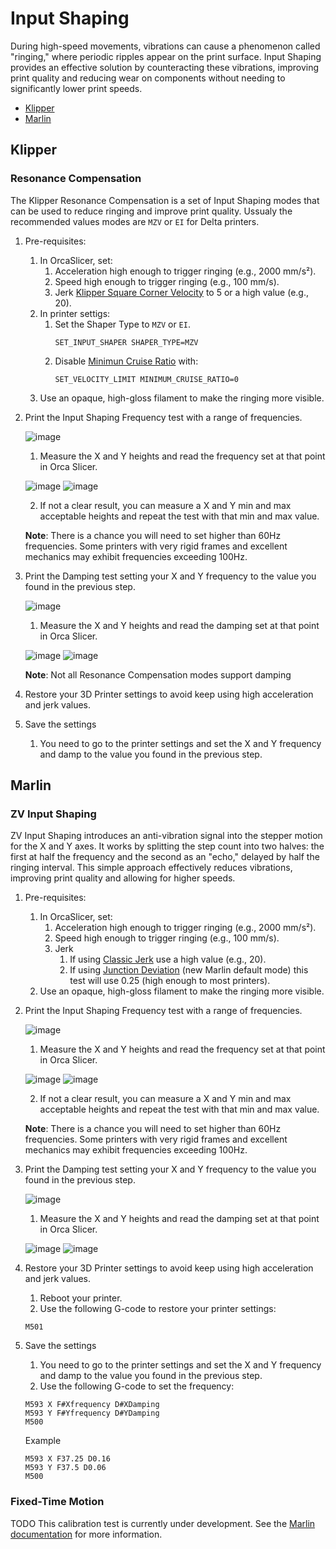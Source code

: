 # Input Shaping

During high-speed movements, vibrations can cause a phenomenon called "ringing," where periodic ripples appear on the print surface. Input Shaping provides an effective solution by counteracting these vibrations, improving print quality and reducing wear on components without needing to significantly lower print speeds.

- [Klipper](#klipper)
- [Marlin](#marlin)


## Klipper

### Resonance Compensation

The Klipper Resonance Compensation is a set of Input Shaping modes that can be used to reduce ringing and improve print quality.
Ussualy the recommended values modes are ``MZV`` or ``EI`` for Delta printers.

1. Pre-requisites:
   1. In OrcaSlicer, set:
      1. Acceleration high enough to trigger ringing (e.g., 2000 mm/s²).
      2. Speed high enough to trigger ringing (e.g., 100 mm/s).
      3. Jerk [Klipper Square Corner Velocity](https://www.klipper3d.org/Kinematics.html?h=square+corner+velocity#look-ahead) to 5 or a high value (e.g., 20).
   2. In printer settigs:
      1. Set the Shaper Type to ``MZV`` or ``EI``.
         ```
         SET_INPUT_SHAPER SHAPER_TYPE=MZV
         ```  
      2. Disable [Minimun Cruise Ratio](https://www.klipper3d.org/Kinematics.html#minimum-cruise-ratio) with:
            ```
            SET_VELOCITY_LIMIT MINIMUM_CRUISE_RATIO=0
            ```
   3. Use an opaque, high-gloss filament to make the ringing more visible.
2. Print the Input Shaping Frequency test with a range of frequencies.

   ![image](../../images/InputShaping/IS_freq_menu.png)

   1. Measure the X and Y heights and read the frequency set at that point in Orca Slicer.

   ![image](../../images/InputShaping/IS_damp_klipper_print_measure.jpg)
   ![image](../../images/InputShaping/IS_freq_klipper_slicer_measure.png)

   2. If not a clear result, you can measure a X and Y min and max acceptable heights and repeat the test with that min and max value.
   
   **Note**: There is a chance you will need to set higher than 60Hz frequencies. Some printers with very rigid frames and excellent mechanics may exhibit frequencies exceeding 100Hz.
3. Print the Damping test setting your X and Y frequency to the value you found in the previous step.

   ![image](../../images/InputShaping/IS_damp_menu.png)

   1. Measure the X and Y heights and read the damping set at that point in Orca Slicer.
   
   ![image](../../images/InputShaping/IS_damp_klipper_print_measure.jpg)
   ![image](../../images/InputShaping/IS_damp_klipper_slicer_measure.png)

   **Note**: Not all Resonance Compensation modes support damping
4. Restore your 3D Printer settings to avoid keep using high acceleration and jerk values.
5. Save the settings
   1. You need to go to the printer settings and set the X and Y frequency and damp to the value you found in the previous step.

## Marlin

### ZV Input Shaping

ZV Input Shaping introduces an anti-vibration signal into the stepper motion for the X and Y axes. It works by splitting the step count into two halves: the first at half the frequency and the second as an "echo," delayed by half the ringing interval. This simple approach effectively reduces vibrations, improving print quality and allowing for higher speeds.

1. Pre-requisites:
   1. In OrcaSlicer, set:
      1. Acceleration high enough to trigger ringing (e.g., 2000 mm/s²).
      2. Speed high enough to trigger ringing (e.g., 100 mm/s).
      3. Jerk
         1. If using [Classic Jerk](https://marlinfw.org/docs/configuration/configuration.html#jerk-) use a high value (e.g., 20).
         2. If using [Junction Deviation](https://marlinfw.org/docs/features/junction_deviation.html) (new Marlin default mode) this test will use 0.25 (high enough to most printers).
   2. Use an opaque, high-gloss filament to make the ringing more visible.
2. Print the Input Shaping Frequency test with a range of frequencies. 

   ![image](../../images/InputShaping/IS_freq_menu.png)

   1. Measure the X and Y heights and read the frequency set at that point in Orca Slicer.

   ![image](../../images/InputShaping/IS_freq_marlin_print_measure.jpg)
   ![image](../../images/InputShaping/IS_freq_marlin_slicer_measure.png)

   2. If not a clear result, you can measure a X and Y min and max acceptable heights and repeat the test with that min and max value.
   
   **Note**: There is a chance you will need to set higher than 60Hz frequencies. Some printers with very rigid frames and excellent mechanics may exhibit frequencies exceeding 100Hz.
3. Print the Damping test setting your X and Y frequency to the value you found in the previous step.

   ![image](../../images/InputShaping/IS_damp_menu.png)

   1. Measure the X and Y heights and read the damping set at that point in Orca Slicer.

   ![image](../../images/InputShaping/IS_damp_marlin_print_measure.jpg)
   ![image](../../images/InputShaping/IS_damp_marlin_slicer_measure.png)

4. Restore your 3D Printer settings to avoid keep using high acceleration and jerk values.
   1. Reboot your printer.
   2. Use the following G-code to restore your printer settings:
   ```gcode
   M501
   ```
5. Save the settings
   1. You need to go to the printer settings and set the X and Y frequency and damp to the value you found in the previous step.
   2. Use the following G-code to set the frequency:
   ```gcode
   M593 X F#Xfrequency D#XDamping
   M593 Y F#Yfrequency D#YDamping
   M500
   ```
   Example
   ```gcode
   M593 X F37.25 D0.16
   M593 Y F37.5 D0.06
   M500
   ```

### Fixed-Time Motion

TODO This calibration test is currently under development. See the [Marlin documentation](https://marlinfw.org/docs/gcode/M493.html) for more information.
